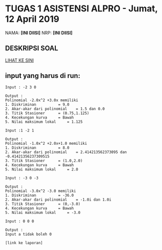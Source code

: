 # TUGAS 1 ASISTENSI ALPRO - Jumat, 12 April 2019
NAMA: **[INI DIISI]**
NRP: **[INI DIISI]**

## DESKRIPSI SOAL
[LIHAT KE SINI](https://github.com/asistensi-matematika/tugas1/blob/master/readme.ipynb)


## input yang harus di run:
~~~~
Input : -2 3 0

Output :
Polinomial -2.0x^2 +3.0x memiliki 
1. Diskriminan			= 9.0
2. Akar-akar dari polinomial	= 1.5 dan 0.0
3. Titik Stasioner		= (0.75,1.125)
4. Kecekungan kurva		= Bawah
5. Nilai maksimum lokal		= 1.125

Input :1 -2 1

Output :
Polinomial -1.0x^2 +2.0x+1.0 memiliki 
1. Diskriminan			= 8.0
2. Akar-akar dari polinomial	= 2.414213562373095 dan -0.41421356237309515
3. Titik Stasioner		= (1.0,2.0)
4. Kecekungan kurva		= Bawah
5. Nilai maksimum lokal		= 2.0

Input : -3 0 -3

Output :
Polinomial -3.0x^2 -3.0 memiliki 
1. Diskriminan			= -36.0
2. Akar-akar dari polinomial	= -1.0i dan 1.0i
3. Titik Stasioner		= (0,-3.0)
4. Kecekungan kurva		= Bawah
5. Nilai maksimum lokal		= -3.0

Input : 0 0 0

Output :
Input a tidak boleh 0

[link ke laporan]
